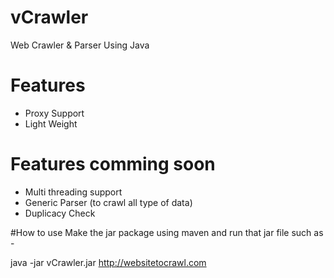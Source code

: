 # vCrawler
Web Crawler &amp; Parser Using Java

# Features
 - Proxy Support
 - Light Weight

 # Features comming soon
  - Multi threading support
  - Generic Parser (to crawl all type of data)
  - Duplicacy Check

  #How to use
   Make the jar  package using maven and run that jar file such as -

   java -jar vCrawler.jar http://websitetocrawl.com

   

